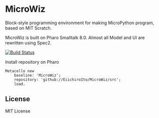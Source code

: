 # MicroWiz
Block-style programming environment for making MicroPython program, based on MIT Scratch.

MicroWiz is built on Pharo Smalltalk 8.0. Almost all Model and UI are rewritten using Spec2.

[![Build Status](https://travis-ci.com/EiichiroIto/MicroWiz.svg?branch=master)](https://travis-ci.com/EiichiroIto/MicroWiz)

Install repository on Pharo

```
Metacello new
    baseline: 'MicroWiz';
    repository: 'github://EiichiroIto/MicroWiz/src';
    load.
```

## License
MIT License
